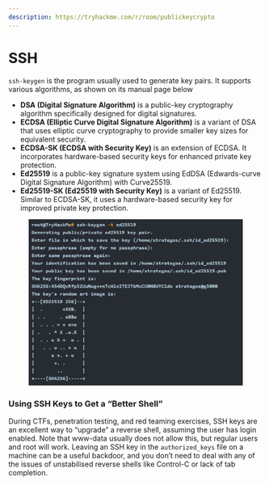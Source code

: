 ```yaml
---
description: https://tryhackme.com/r/room/publickeycrypto
---
```


# SSH



`ssh-keygen` is the program usually used to generate key pairs. It supports various algorithms, as shown on its manual page below

* **DSA (Digital Signature Algorithm)** is a public-key cryptography algorithm specifically designed for digital signatures.
* **ECDSA (Elliptic Curve Digital Signature Algorithm)** is a variant of DSA that uses elliptic curve cryptography to provide smaller key sizes for equivalent security.
* **ECDSA-SK (ECDSA with Security Key)** is an extension of ECDSA. It incorporates hardware-based security keys for enhanced private key protection.
* **Ed25519** is a public-key signature system using EdDSA (Edwards-curve Digital Signature Algorithm) with Curve25519.
* **Ed25519-SK (Ed25519 with Security Key)** is a variant of Ed25519. Similar to ECDSA-SK, it uses a hardware-based security key for improved private key protection.

<figure><img src="../../../.gitbook/assets/Capturef.PNG" alt=""><figcaption></figcaption></figure>

### Using SSH Keys to Get a “Better Shell”

During CTFs, penetration testing, and red teaming exercises, SSH keys are an excellent way to “upgrade” a reverse shell, assuming the user has login enabled. Note that www-data usually does not allow this, but regular users and root will work. Leaving an SSH key in the `authorized_keys` file on a machine can be a useful backdoor, and you don’t need to deal with any of the issues of unstabilised reverse shells like Control-C or lack of tab completion.
